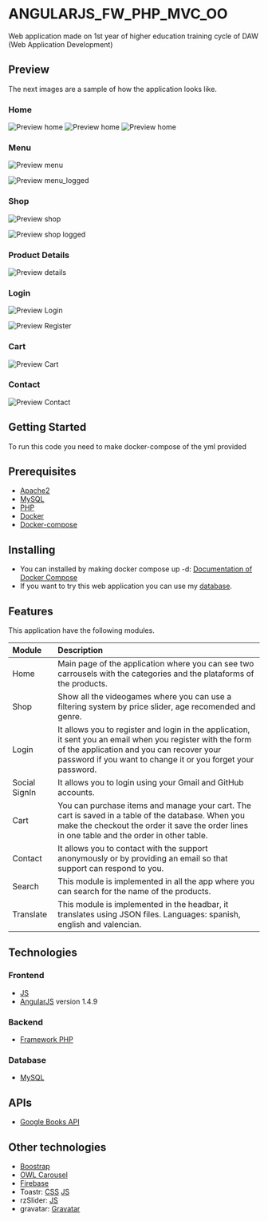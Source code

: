 # ANGULARJS_FW_PHP_MVC_OO
Web application made on 1st year of higher education training cycle of DAW (Web Application Development)

## Preview
The next images are a sample of how the application looks like.

### Home
![Preview home](https://user-images.githubusercontent.com/76181286/122332034-14423900-cf36-11eb-9d3f-a24ebdc66127.png)
![Preview home](https://user-images.githubusercontent.com/76181286/122331143-a47f7e80-cf34-11eb-89e1-5856f56b0fc8.png)
![Preview home](https://user-images.githubusercontent.com/76181286/122331291-ddb7ee80-cf34-11eb-9615-c0eb90e32ef3.png)

### Menu
![Preview menu](https://user-images.githubusercontent.com/76181286/122331152-a6e1d880-cf34-11eb-8e93-cddcafa210ed.png)

![Preview menu_logged](https://user-images.githubusercontent.com/76181286/122331153-a6e1d880-cf34-11eb-88aa-5d822fedeec9.png)

### Shop
![Preview shop](https://user-images.githubusercontent.com/76181286/122331160-a8130580-cf34-11eb-9180-2a5b320deebd.png)

![Preview shop logged](https://user-images.githubusercontent.com/76181286/122331162-a8ab9c00-cf34-11eb-8923-66c46fb85507.png)

### Product Details
![Preview details](https://user-images.githubusercontent.com/76181286/122331689-836b5d80-cf35-11eb-865d-713682089312.png)

### Login
![Preview Login](https://user-images.githubusercontent.com/76181286/122331150-a6494200-cf34-11eb-85a3-31c1e3a9991d.png)

![Preview Register](https://user-images.githubusercontent.com/76181286/122331158-a77a6f00-cf34-11eb-85a4-c90eb02cfa70.png)

### Cart
![Preview Cart](https://user-images.githubusercontent.com/76181286/122331147-a5181500-cf34-11eb-8cc4-7cec6b3a2d15.png)

### Contact
![Preview Contact](https://user-images.githubusercontent.com/76181286/122331149-a5b0ab80-cf34-11eb-8f8e-020e9f8e22e8.png)

## Getting Started
To run this code you need to make docker-compose of the yml provided

## Prerequisites
* [Apache2](https://httpd.apache.org/)
* [MySQL](https://www.mysql.com/)
* [PHP](https://www.php.net/)
* [Docker](https://www.docker.com/)
* [Docker-compose](https://docs.docker.com/compose/)

## Installing
* You can installed by making docker compose up -d: [Documentation of Docker Compose](https://docs.docker.com/compose/)
* If you want to try this web application you can use my [database](https://github.com/SantiSL5/ANGULARJS_FW_PHP_MVC_OO/blob/master/backend/BBDD/BBDD.sql).

## Features
This application have the following modules.

Module | Description
:--- | :---
Home | Main page of the application where you can see two carrousels with the categories and the plataforms of the products.
Shop | Show all the videogames where you can use a filtering system by price slider, age recomended and genre.
Login | It allows you to register and login in the application, it sent you an email when you register with the form of the application and you can recover your password if you want to change it or you forget your password.
Social SignIn | It allows you to login using your Gmail and GitHub accounts.
Cart | You can purchase items and manage your cart. The cart is saved in a table of the database. When you make the checkout the order it save the order lines in one table and the order in other table.
Contact | It allows you to contact with the support anonymously or by providing an email so that support can respond to you.
Search | This module is implemented in all the app where you can search for the name of the products.
Translate | This module is implemented in the headbar, it translates using JSON files. Languages: spanish, english and valencian.

## Technologies

### Frontend
* [JS](https://developer.mozilla.org/es/docs/Web/JavaScript)
* [AngularJS](https://angularjs.org/) version 1.4.9
### Backend
* [Framework PHP](https://www.php.net/)
### Database
* [MySQL](https://www.mysql.com/)

## APIs
* [Google Books API](https://developers.google.com/books)

## Other technologies
* [Boostrap](https://getbootstrap.com/)
* [OWL Carousel](https://owlcarousel2.github.io/OwlCarousel2/)
* [Firebase](https://firebase.google.com/)
* Toastr: [CSS](https://npmcdn.com/angular-toastr/dist/angular-toastr.css) [JS](https://npmcdn.com/angular-toastr/dist/angular-toastr.tpls.js)
* rzSlider: [JS](https://github.com/rzajac/angularjs-slider.git)
* gravatar: [Gravatar](https://es.gravatar.com/)
